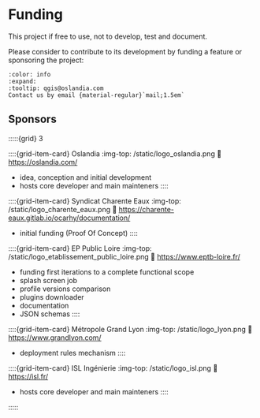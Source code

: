 # Funding

This project if free to use, not to develop, test and document.

Please consider to contribute to its development by funding a feature or sponsoring the project:

<!-- markdownlint-disable MD034 -->

```{button-link} mailto:qgis@oslandia.com
:color: info
:expand:
:tooltip: qgis@oslandia.com
Contact us by email {material-regular}`mail;1.5em`
```

## Sponsors

:::::{grid} 3

::::{grid-item-card} Oslandia
:img-top: /static/logo_oslandia.png
:link: https://oslandia.com/

* idea, conception and initial development
* hosts core developer and main mainteners
::::

::::{grid-item-card} Syndicat Charente Eaux
:img-top: /static/logo_charente_eaux.png
:link: https://charente-eaux.gitlab.io/ocarhy/documentation/

* initial funding (Proof Of Concept)
::::

::::{grid-item-card} EP Public Loire
:img-top: /static/logo_etablissement_public_loire.png
:link: https://www.eptb-loire.fr/

* funding first iterations to a complete functional scope
* splash screen job
* profile versions comparison
* plugins downloader
* documentation
* JSON schemas
::::

::::{grid-item-card} Métropole Grand Lyon
:img-top: /static/logo_lyon.png
:link: https://www.grandlyon.com/

* deployment rules mechanism
::::

::::{grid-item-card} ISL Ingénierie
:img-top: /static/logo_isl.png
:link: https://isl.fr/

* hosts core developer and main mainteners
::::

:::::

<!-- markdownlint-enable MD034 -->
